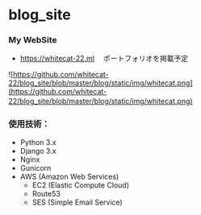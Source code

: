 # blog_site

### My WebSite

- https://whitecat-22.ml
　ポートフォリオを掲載予定

![https://github.com/whitecat-22/blog_site/blob/master/blog/static/img/whitecat.png](https://github.com/whitecat-22/blog_site/blob/master/blog/static/img/whitecat.png)
　

### 使用技術：

- Python 3.x
- Django 3.x
- Nginx
- Gunicorn
- AWS (Amazon Web Services)
  - EC2 (Elastic Compute Cloud)
  - Route53
  - SES (Simple Email Service)
